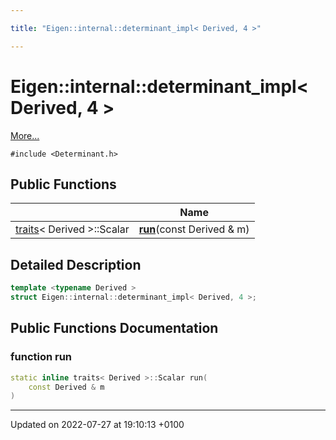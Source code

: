 ```yaml
---

title: "Eigen::internal::determinant_impl< Derived, 4 >"

---
```


# Eigen::internal::determinant_impl< Derived, 4 >



 [More...](#detailed-description)


`#include <Determinant.h>`

## Public Functions

|                | Name           |
| -------------- | -------------- |
| <a href="http://example.org/classes/structeigen_1_1internal_1_1traits/">traits</a>< Derived >::Scalar | **[run](http://example.org/classes/structeigen_1_1internal_1_1determinant__impl_3_01derived_00_014_01_4/#function-run)**(const Derived & m) |

## Detailed Description

```cpp
template <typename Derived >
struct Eigen::internal::determinant_impl< Derived, 4 >;
```

## Public Functions Documentation

### function run

```cpp
static inline traits< Derived >::Scalar run(
    const Derived & m
)
```


-------------------------------

Updated on 2022-07-27 at 19:10:13 +0100